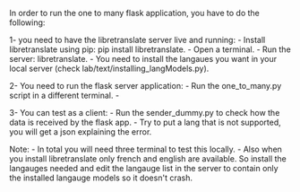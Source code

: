 In order to run the one to many flask application, you have to do the following:

1- you need to have the libretranslate server live and running:
    - Install libretranslate using pip: pip install libretranslate.
    - Open a terminal.
    - Run the server: libretranslate.
    - You need to install the langaues you want in your local server (check lab/text/installing_langModels.py).

2- You need to run the flask server application:
    - Run the one_to_many.py script in a different terminal.
    - 

3- You can test as a client:
    - Run the sender_dummy.py to check how the data is received by the flask app.
    - Try to put a lang that is not supported, you will get a json explaining the error.


Note: 
    - In total you will need three terminal to test this locally.
    - Also when you install libretranslate only french and english are available. 
    So install the langauges needed and edit the langauge list in the server to contain only the installed langauge models so it doesn't crash.